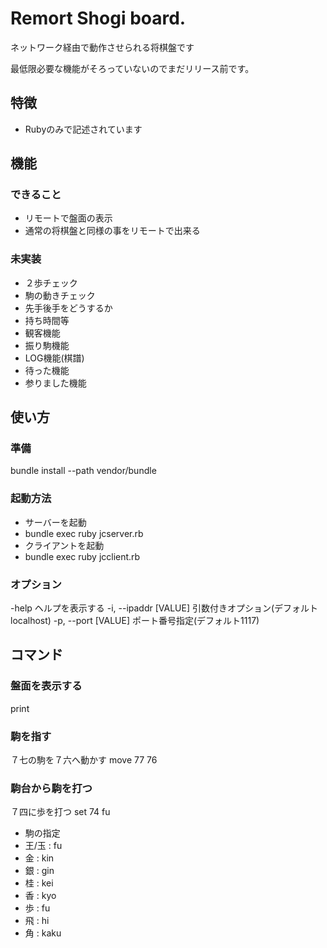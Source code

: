 # Remort Shogi board.

ネットワーク経由で動作させられる将棋盤です

最低限必要な機能がそろっていないのでまだリリース前です。

## 特徴

* Rubyのみで記述されています

## 機能
### できること
* リモートで盤面の表示
* 通常の将棋盤と同様の事をリモートで出来る

### 未実装
* ２歩チェック
* 駒の動きチェック
* 先手後手をどうするか
* 持ち時間等
* 観客機能
* 振り駒機能
* LOG機能(棋譜)
* 待った機能
* 参りました機能

## 使い方

### 準備
bundle install --path vendor/bundle

### 起動方法
* サーバーを起動
 * bundle exec ruby jcserver.rb
* クライアントを起動
 * bundle exec ruby jcclient.rb

### オプション
-help ヘルプを表示する
-i, --ipaddr [VALUE]             引数付きオプション(デフォルトlocalhost)
-p, --port [VALUE]               ポート番号指定(デフォルト1117)

## コマンド

### 盤面を表示する

print

### 駒を指す

７七の駒を７六へ動かす
move 77 76

### 駒台から駒を打つ

７四に歩を打つ
set 74 fu

* 駒の指定
 * 王/玉 : fu
 * 金    : kin
 * 銀    : gin
 * 桂    : kei
 * 香    : kyo
 * 歩    : fu
 * 飛    : hi
 * 角    : kaku
